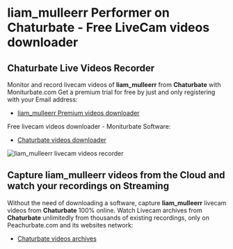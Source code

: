 # liam_mulleerr Performer on Chaturbate - Free LiveCam videos downloader

## Chaturbate Live Videos Recorder

Monitor and record livecam videos of **liam_mulleerr** from **Chaturbate** with Moniturbate.com
Get a premium trial for free by just and only registering with your Email address:
* [liam_mulleerr Premium videos downloader](https://moniturbate.com/request-demo-licence-key.html)

Free livecam videos downloader - Moniturbate Software:
* [Chaturbate videos downloader](https://moniturbate.com/moniturbate-download-software.html)

![liam_mulleerr livecam videos recorder](https://peachurnet.com/templates/moniturbate-software.png)


## Capture liam_mulleerr videos from the Cloud and watch your recordings on Streaming

Without the need of downloading a software, capture **liam_mulleerr** livecam videos from **Chaturbate** 100% online.
Watch Livecam archives from **Chaturbate** unlimitedly from thousands of existing recordings, only on Peachurbate.com and its websites network:
* [Chaturbate videos archives](https://peachurnet.com/)